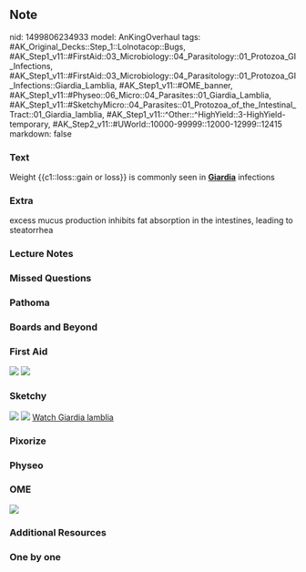 ## Note
nid: 1499806234933
model: AnKingOverhaul
tags: #AK_Original_Decks::Step_1::Lolnotacop::Bugs, #AK_Step1_v11::#FirstAid::03_Microbiology::04_Parasitology::01_Protozoa_GI_Infections, #AK_Step1_v11::#FirstAid::03_Microbiology::04_Parasitology::01_Protozoa_GI_Infections::Giardia_Lamblia, #AK_Step1_v11::#OME_banner, #AK_Step1_v11::#Physeo::06_Micro::04_Parasites::01_Giardia_Lamblia, #AK_Step1_v11::#SketchyMicro::04_Parasites::01_Protozoa_of_the_Intestinal_Tract::01_Giardia_lamblia, #AK_Step1_v11::^Other::^HighYield::3-HighYield-temporary, #AK_Step2_v11::#UWorld::10000-99999::12000-12999::12415
markdown: false

### Text
Weight {{c1::loss::gain or loss}} is commonly seen in
<b><u>Giardia</u></b> infections

### Extra
excess mucus production inhibits fat absorption in the intestines, leading to steatorrhea

### Lecture Notes


### Missed Questions


### Pathoma


### Boards and Beyond


### First Aid
<img src="tmpxoa_z66k.png"> <img src="tmp6g339we2.png">

### Sketchy
<img src="paste-34978213658627.jpg"> <img src=
"paste-b6d0cfebe0270a90505db5782273e500cacadb79.png"> <a href=
"https://dashboard.sketchy.com/study/medical/courses/medical-microbiology/units/medical-microbiology-parasites/videos/medical-microbiology-parasites-protozoa-of-the-intestinal-tract-giardia-lamblia?utm_source=anki&utm_medium=partnership&utm_campaign=february_update&utm_content=medical">
Watch Giardia lamblia</a>

### Pixorize


### Physeo


### OME
<div class="ome-widget">
  <a href="https://onlinemeded.org?ref=anki"><img src=
  "_OME_AnkiFlashcards_General_7.png"></a>
</div>

### Additional Resources


### One by one

